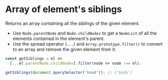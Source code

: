 # Array of element's siblings

Returns an array containing all the siblings of the given element.

* Use `Node.parentNode` and `Node.childNodes` to get a `NodeList` of all the elements contained in the element's parent.
* Use the spread operator (`...`) and `Array.prototype.filter()` to convert to an array and remove the given element from it.

```js
const getSiblings = el =>
  [...el.parentNode.childNodes].filter(node => node !== el);
```

```js
getSiblings(document.querySelector('head')); // ['body']
```
